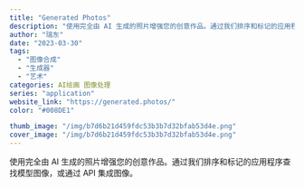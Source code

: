 ```yaml
---
title: "Generated Photos"
description: "使用完全由 AI 生成的照片增强您的创意作品。通过我们排序和标记的应用程序查找模型图像，或通过 API 集成图像。 "
author: "瑞东"
date: "2023-03-30"
tags:
  - "图像合成"
  - "生成器"
  - "艺术"
categories: AI绘画 图像处理
series: "application"
website_link: "https://generated.photos/"
color: "#008DE1"

thumb_image: "/img/b7d6b21d459fdc53b3b7d32bfab53d4e.png"
cover_image: "/img/b7d6b21d459fdc53b3b7d32bfab53d4e.png"
---
```


使用完全由 AI 生成的照片增强您的创意作品。通过我们排序和标记的应用程序查找模型图像，或通过 API 集成图像。 
